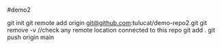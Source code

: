 #demo2

git init
git remote add origin git@github.com:tulucat/demo-repo2.git
git remove -v //check any remote location connected to this repo
git add .
git push origin main